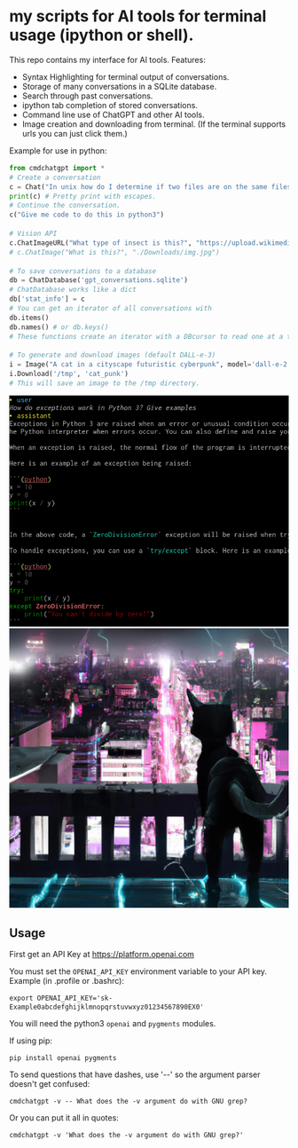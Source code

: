 # my scripts for AI tools for terminal usage (ipython or shell).

This repo contains my interface for AI tools. Features:

 - Syntax Highlighting for terminal output of conversations.
 - Storage of many conversations in a SQLite database.
 - Search through past conversations.
 - ipython tab completion of stored conversations.
 - Command line use of ChatGPT and other AI tools.
 - Image creation and downloading from terminal.
   (If the terminal supports urls you can just click them.)

Example for use in python:

```python
from cmdchatgpt import *
# Create a conversation
c = Chat("In unix how do I determine if two files are on the same filesystem.", temperature=.73)
print(c) # Pretty print with escapes.
# Continue the conversation.
c("Give me code to do this in python3")

# Vision API
c.ChatImageURL("What type of insect is this?", "https://upload.wikimedia.org/wikipedia/commons/thumb/2/26/Papilio_machaon_Mitterbach_01.jpg/1920px-Papilio_machaon_Mitterbach_01.jpg")
# c.ChatImage("What is this?", "./Downloads/img.jpg")

# To save conversations to a database
db = ChatDatabase('gpt_conversations.sqlite')
# ChatDatabase works like a dict
db['stat_info'] = c
# You can get an iterator of all conversations with
db.items()
db.names() # or db.keys()
# These functions create an iterator with a DBcursor to read one at a time.

# To generate and download images (default DALL-e-3)
i = Image("A cat in a cityscape futuristic cyberpunk", model='dall-e-2')
i.Download('/tmp', 'cat_punk')
# This will save an image to the /tmp directory.
```

![Image of a conversation terminal output](https://github.com/function2/cmdchatgpt/raw/assets/screenshot_2023-10-27.png)
![AI generated image cat punk](https://github.com/function2/cmdchatgpt/raw/assets/cat_punk_openai_05_kdm6md6r.jpg)

## Usage

First get an API Key at https://platform.openai.com

You must set the `OPENAI_API_KEY` environment variable to your API key.
Example (in .profile or .bashrc):

```
export OPENAI_API_KEY='sk-Example0abcdefghijklmnopqrstuvwxyz01234567890EX0'
```

You will need the python3 `openai` and `pygments` modules.

If using pip:

```
pip install openai pygments
```

To send questions that have dashes, use '--' so the argument parser doesn't
get confused:

```
cmdchatgpt -v -- What does the -v argument do with GNU grep?
```

Or you can put it all in quotes:

```
cmdchatgpt -v 'What does the -v argument do with GNU grep?'
```
